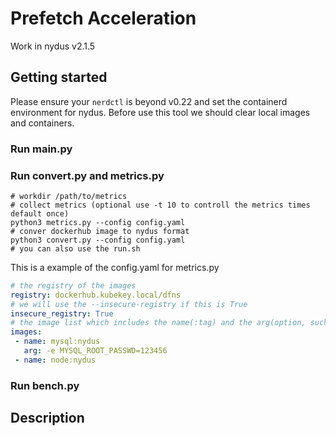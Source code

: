 # Prefetch Acceleration
Work in nydus v2.1.5


## Getting started
Please ensure your `nerdctl` is beyond v0.22 and set the containerd environment for nydus.
Before use this tool we should clear local images and containers.


### Run main.py


### Run convert.py and metrics.py

```shell
# workdir /path/to/metrics
# collect metrics (optional use -t 10 to controll the metrics times default once)
python3 metrics.py --config config.yaml
# conver dockerhub image to nydus format 
python3 convert.py --config config.yaml
# you can also use the run.sh
```

This is a example of the config.yaml for metrics.py
```yaml
# the registry of the images
registry: dockerhub.kubekey.local/dfns
# we will use the --insecure-registry if this is True
insecure_registry: True
# the image list which includes the name(:tag) and the arg(option, such as -e  -v) 
images:
 - name: mysql:nydus 
   arg: -e MYSQL_ROOT_PASSWD=123456
 - name: node:nydus
```
### Run bench.py

## Description
